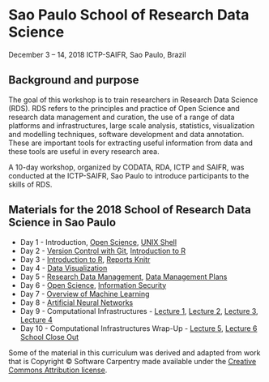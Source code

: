 # Sao Paulo School of Research Data Science 
December 3 – 14, 2018
ICTP-SAIFR, Sao Paulo, Brazil

## Background and purpose 
The goal of this workshop is to train researchers in Research Data Science (RDS). RDS refers to the principles and practice of Open Science and research data management and curation, the use of a range of data platforms and infrastructures, large scale analysis, statistics, visualization and modelling techniques, software development and data annotation. These are important tools for extracting useful information from data and these tools are useful in every research area. 

A 10-day workshop, organized by CODATA, RDA, ICTP and SAIFR, was conducted at the ICTP-SAIFR, Sao Paulo to introduce participants to the skills of RDS. 

## Materials for the 2018 School of Research Data Science in Sao Paulo

   * Day 1 - Introduction, [Open Science](slides/OpenScience_Monday.pdf), [UNIX Shell](http://swcarpentry.github.io/shell-novice/)
   * Day 2 - [Version Control with Git](https://swcarpentry.github.io/git-novice/reference), [Introduction to R](https://swcarpentry.github.io/r-novice-gapminder/) 
   * Day 3 - [Introduction to R](https://swcarpentry.github.io/r-novice-gapminder/), [Reports Knitr](https://beatrizmilz.github.io/CODATASP18_knitr/#1)
   * Day 4 - [Data Visualization](https://natydasilva.github.io/CODATA/#1)
   * Day 5 - [Research Data Management](https://github.com/malfaro2/Materials/blob/master/docs/DataSaoPaulo2018/slides/Intro-RDM.pdf), [Data Management Plans](https://github.com/malfaro2/Materials/blob/master/docs/DataSaoPaulo2018/slides/Intro-DMPs.pdf)
   * Day 6 - [Open Science](https://github.com/malfaro2/Materials/blob/master/docs/DataSaoPaulo2018/slides/Monday_Sao%20Paulo2018.pdf), [Information Security]()
   * Day 7 - [Overview of Machine Learning](https://github.com/raphaelmcobe/dataSaoPaulo2018)
   * Day 8 - [Artificial Neural Networks](https://github.com/raphaelmcobe/dataSaoPaulo2018)
   * Day 9 - Computational Infrastructures - [Lecture 1](https://opensciencegrid.org/dosar/DataSaoPaulo2018/Materials/#thursday-morning-computational-infrastructures-session-1), [Lecture 2](https://opensciencegrid.org/dosar/DataSaoPaulo2018/Materials/#thursday-morning-computational-infrastructures-session-2), [Lecture 3](https://opensciencegrid.org/dosar/DataSaoPaulo2018/Materials/#thursday-afternoon-computational-infrastructures-session-3), [Lecture 4](https://opensciencegrid.org/dosar/DataSaoPaulo2018/Materials/#thursday-aftenoon-computational-infrastructures-session-4)
   * Day 10 - Computational Infrastructures Wrap-Up - [Lecture 5](https://opensciencegrid.org/dosar/DataSaoPaulo2018/Materials/#friday-morning-computational-infrastructures-session-5), [Lecture 6](https://opensciencegrid.org/dosar/DataSaoPaulo2018/Materials/#friday-morning-computational-infrastructures-session-6) [School Close Out]()

Some of the material in this curriculum was derived and adapted from work that is Copyright © Software Carpentry made available under the [Creative Commons Attribution license](https://creativecommons.org/licenses/by/4.0/). 
